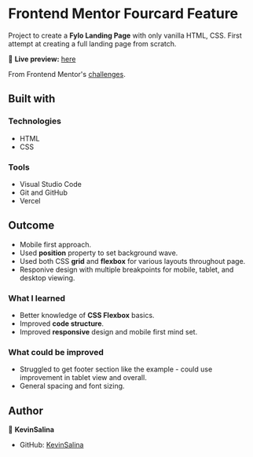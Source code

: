 # Frontend Mentor Fourcard Feature

Project to create a **Fylo Landing Page** with only vanilla HTML, CSS.
First attempt at creating a full landing page from scratch.

🔗 **Live preview:** [here](https://frontend-mentor-flyo-blush.vercel.app/)

From Frontend Mentor's [challenges](https://www.frontendmentor.io/challenges/fylo-dark-theme-landing-page-5ca5f2d21e82137ec91a50fd/hub/fylo-website-3NjTw4F0g).

## Built with

### Technologies

* HTML
* CSS

### Tools

* Visual Studio Code
* Git and GitHub
* Vercel

## Outcome

* Mobile first approach.
* Used **position** property to set background wave.
* Used both CSS **grid** and **flexbox** for various layouts throughout page.
* Responive design with multiple breakpoints for mobile, tablet, and desktop viewing.

### What I learned

* Better knowledge of **CSS Flexbox** basics.
* Improved **code structure**.
* Improved **responsive** design and mobile first mind set.

### What could be improved

* Struggled to get footer section like the example - could use improvement in tablet view and overall.
* General spacing and font sizing.

## Author

👤 **KevinSalina**
* GitHub: [KevinSalina](https://github.com/KevinSalina)

